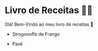 # Livro de Receitas   :woman_cook:

Olá! Bem-Vindo ao meu livro de receitas :wave:

- Strogonoffe de Frango

- Pavê
